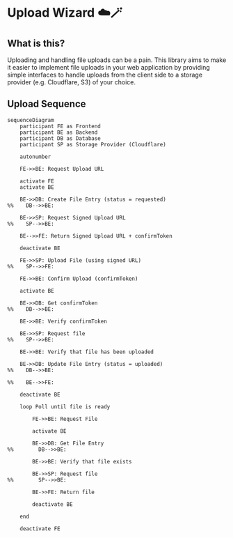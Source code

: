 # Upload Wizard ☁️🪄

## What is this?

Uploading and handling file uploads can be a pain. This library aims to make it easier to implement file uploads in your web application by providing simple interfaces to handle uploads from the client side to a storage provider (e.g. Cloudflare, S3) of your choice.

## Upload Sequence

```mermaid
sequenceDiagram
    participant FE as Frontend
    participant BE as Backend
    participant DB as Database
    participant SP as Storage Provider (Cloudflare)
    
    autonumber
    
    FE->>BE: Request Upload URL
    
    activate FE
    activate BE
    
    BE->>DB: Create File Entry (status = requested)
%%    DB-->>BE: ‎

    BE->>SP: Request Signed Upload URL
%%    SP-->>BE: ‎
    
    BE-->>FE: Return Signed Upload URL + confirmToken
    
    deactivate BE
    
    FE->>SP: Upload File (using signed URL)
%%    SP-->>FE: ‎
    
    FE->>BE: Confirm Upload (confirmToken)
    
    activate BE
    
    BE->>DB: Get confirmToken
%%    DB-->>BE: ‎
    
    BE->>BE: Verify confirmToken
    
    BE->>SP: Request file
%%    SP-->>BE: ‎
    
    BE->>BE: Verify that file has been uploaded
    
    BE->>DB: Update File Entry (status = uploaded)
%%    DB-->>BE: ‎
    
%%    BE-->>FE: ‎
    
    deactivate BE

    loop Poll until file is ready
        
        FE->>BE: Request File
        
        activate BE
        
        BE->>DB: Get File Entry
%%        DB-->>BE: ‎
        
        BE->>BE: Verify that file exists
        
        BE->>SP: Request file
%%        SP-->>BE: ‎
        
        BE->>FE: Return file
        
        deactivate BE
    
    end
    
    deactivate FE
```
